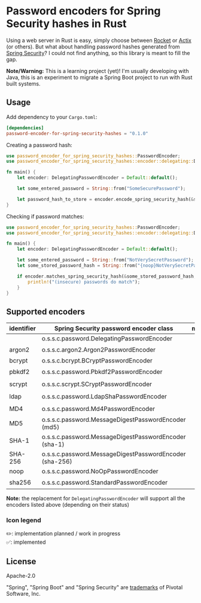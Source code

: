 # Password encoders for Spring Security hashes in Rust

Using a web server in Rust is easy, simply choose between [Rocket](https://rocket.rs/) or [Actix](https://actix.rs/) (or
others). But what about handling password hashes generated
from [Spring Security](https://spring.io/projects/spring-security)? I could not find anything, so this library is meant
to fill the gap.

**Note/Warning:** This is a learning project (yet)! I'm usually developing with Java, this is an experiment to migrate a
Spring Boot project to run with Rust built systems.

## Usage

Add dependency to your `Cargo.toml`:

```toml
[dependencies]
password-encoder-for-spring-security-hashes = "0.1.0"
```

Creating a password hash:

```rust
use password_encoder_for_spring_security_hashes::PasswordEncoder;
use password_encoder_for_spring_security_hashes::encoder::delegating::DelegatingPasswordEncoder;

fn main() {
    let encoder: DelegatingPasswordEncoder = Default::default();

    let some_entered_password = String::from("SomeSecurePassword");

    let password_hash_to_store = encoder.encode_spring_security_hash(&some_entered_password);
}
```

Checking if password matches:

```rust
use password_encoder_for_spring_security_hashes::PasswordEncoder;
use password_encoder_for_spring_security_hashes::encoder::delegating::DelegatingPasswordEncoder;

fn main() {
    let encoder: DelegatingPasswordEncoder = Default::default();

    let some_entered_password = String::from("NotVerySecretPassword");
    let some_stored_password_hash = String::from("{noop}NotVerySecretPassword");

    if encoder.matches_spring_security_hash(&some_stored_password_hash, &some_stored_password_hash) {
        println!("(insecure) passwords do match");
    }
}
```

## Supported encoders

| identifier | Spring Security password encoder class                  | matches | encode | delegated | 
|------------|---------------------------------------------------------|:-------:|:------:|:---------:|
|            | o.s.s.c.password.DelegatingPasswordEncoder              |   ✅    |   ✅   |     -     |
| argon2     | o.s.s.c.argon2.Argon2PasswordEncoder                    |   ✏️    |   ✏️   |    ✏️     |
| bcrypt     | o.s.s.c.bcrypt.BCryptPasswordEncoder                    |    ✅    |   ✅    |     ✅     |
| pbkdf2     | o.s.s.c.password.Pbkdf2PasswordEncoder                  |   ✏️    |   ✏️   |    ✏️     |
| scrypt     | o.s.s.c.scrypt.SCryptPasswordEncoder                    |   ✏️    |   ✏️   |    ✏️     |
| ldap       | o.s.s.c.password.LdapShaPasswordEncoder                 |   ✏️    |   ✏️   |    ✏️     |
| MD4        | o.s.s.c.password.Md4PasswordEncoder                     |   ✏️    |   ✏️   |    ✏️     |
| MD5        | o.s.s.c.password.MessageDigestPasswordEncoder (md5)     |   ✏️    |   ✏️   |    ✏️     |
| SHA-1      | o.s.s.c.password.MessageDigestPasswordEncoder (sha-1)   |   ✏️    |   ✏️   |    ✏️     |
| SHA-256    | o.s.s.c.password.MessageDigestPasswordEncoder (sha-256) |   ✏️    |   ✏️   |    ✏️     |
| noop       | o.s.s.c.password.NoOpPasswordEncoder                    |    ✅    |   ✅    |     ✅     |
| sha256     | o.s.s.c.password.StandardPasswordEncoder                |   ✏️    |   ✏️   |    ✏️     |

**Note:** the replacement for `DelegatingPasswordEncoder` will support all the encoders listed above (depending on their status)

### Icon legend

✏️: implementation planned / work in progress  
✅: implemented

## License

Apache-2.0

"Spring", "Spring Boot" and "Spring Security" are [trademarks](https://spring.io/trademarks) of Pivotal Software, Inc.
